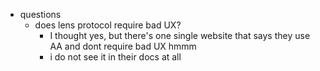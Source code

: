  * questions
    * does lens protocol require bad UX?
      * I thought yes, but there's one single website that says they use AA and dont require bad UX hmmm
      * i do not see it in their docs at all
